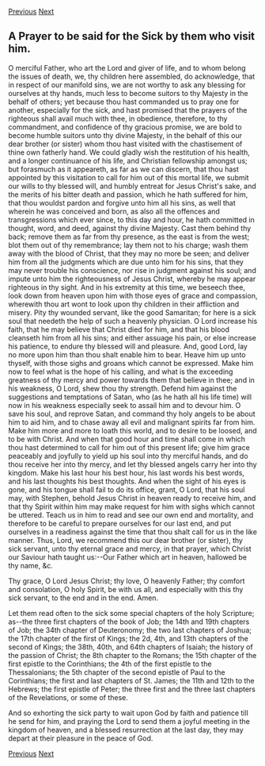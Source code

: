 <p>
  <a class="prev" href="35.html">Previous</a>
  <a class="next" href="37.html">Next</a>
</p>

## A Prayer to be said for the Sick by them who visit him.

O merciful Father, who art the Lord and giver of life, and to whom
belong the issues of death, we, thy children here assembled, do
acknowledge, that in respect of our manifold sins, we are not worthy to
ask any blessing for ourselves at thy hands, much less to become
suitors to thy Majesty in the behalf of others; yet because thou hast
commanded us to pray one for another, especially for the sick, and hast
promised that the prayers of the righteous shall avail much with thee,
in obedience, therefore, to thy commandment, and confidence of thy
gracious promise, we are bold to become humble suitors unto thy divine
Majesty, in the behalf of this our dear brother (or sister) whom thou
hast visited with the chastisement of thine own fatherly hand. We could
gladly wish the restitution of his health, and a longer continuance of
his life, and Christian fellowship amongst us; but forasmuch as it
appeareth, as far as we can discern, that thou hast appointed by this
visitation to call for him out of this mortal life, we submit our wills
to thy blessed will, and humbly entreat for Jesus Christ's sake, and
the merits of his bitter death and passion, which he hath suffered for
him, that thou wouldst pardon and forgive unto him all his sins, as
well that wherein he was conceived and born, as also all the offences
and transgressions which ever since, to this day and hour, he hath
committed in thought, word, and deed, against thy divine Majesty. Cast
them behind thy back; remove them as far from thy presence, as the east
is from the west; blot them out of thy remembrance; lay them not to his
charge; wash them away with the blood of Christ, that they may no more
be seen; and deliver him from all the judgments which are due unto him
for his sins, that they may never trouble his conscience, nor rise in
judgment against his soul; and impute unto him the righteousness of
Jesus Christ, whereby he may appear righteous in thy sight. And in his
extremity at this time, we beseech thee, look down from heaven upon him
with those eyes of grace and compassion, wherewith thou art wont to
look upon thy children in their affliction and misery. Pity thy wounded
servant, like the good Samaritan; for here is a sick soul that needeth
the help of such a heavenly physician. O Lord increase his faith, that
he may believe that Christ died for him, and that his blood cleanseth
him from all his sins; and either assuage his pain, or else increase
his patience, to endure thy blessed will and pleasure. And, good Lord,
lay no more upon him than thou shalt enable him to bear. Heave him up
unto thyself, with those sighs and groans which cannot be expressed.
Make him now to feel what is the hope of his calling, and what is the
exceeding greatness of thy mercy and power towards them that believe in
thee; and in his weakness, O Lord, shew thou thy strength. Defend him
against the suggestions and temptations of Satan, who (as he hath all
his life time) will now in his weakness especially seek to assail him
and to devour him. O save his soul, and reprove Satan, and command thy
holy angels to be about him to aid him, and to chase away all evil and
malignant spirits far from him. Make him more and more to loath this
world, and to desire to be loosed, and to be with Christ. And when that
good hour and time shall come in which thou hast determined to call for
him out of this present life; give him grace peaceably and joyfully to
yield up his soul into thy merciful hands, and do thou receive her into
thy mercy, and let thy blessed angels carry her into thy kingdom. Make
his last hour his best hour, his last words his best words, and his
last thoughts his best thoughts. And when the sight of his eyes is
gone, and his tongue shall fail to do its office, grant, O Lord, that
his soul may, with Stephen, behold Jesus Christ in heaven ready to
receive him, and that thy Spirit within him may make request for him
with sighs which cannot be uttered. Teach us in him to read and see our
own end and mortality, and therefore to be careful to prepare ourselves
for our last end, and put ourselves in a readiness against the time
that thou shalt call for us in the like manner. Thus, Lord, we
recommend this our dear brother (or sister), thy sick servant, unto thy
eternal grace and mercy, in that prayer, which Christ our Saviour hath
taught us:--Our Father which art in heaven, hallowed be thy name, &c.

Thy grace, O Lord Jesus Christ; thy love, O heavenly Father; thy
comfort and consolation, O holy Spirit, be with us all, and especially
with this thy sick servant, to the end and in the end. Amen.

Let them read often to the sick some special chapters of the holy
Scripture; as--the three first chapters of the book of Job; the 14th
and 19th chapters of Job; the 34th chapter of Deuteronomy; the two last
chapters of Joshua; the 17th chapter of the first of Kings; the 2d,
4th, and 13th chapters of the second of Kings; the 38th, 40th, and 64th
chapters of Isaiah; the history of the passion of Christ; the 8th
chapter to the Romans; the 15th chapter of the first epistle to the
Corinthians; the 4th of the first epistle to the Thessalonians; the 5th
chapter of the second epistle of Paul to the Corinthians; the first and
last chapters of St. James; the 11th and 12th to the Hebrews; the first
epistle of Peter; the three first and the three last chapters of the
Revelations, or some of these.

And so exhorting the sick party to wait upon God by faith and patience
till he send for him, and praying the Lord to send them a joyful
meeting in the kingdom of heaven, and a blessed resurrection at the
last day, they may depart at their pleasure in the peace of God.

<p>
  <a class="prev" href="35.html">Previous</a>
  <a class="next" href="37.html">Next</a>
</p>
